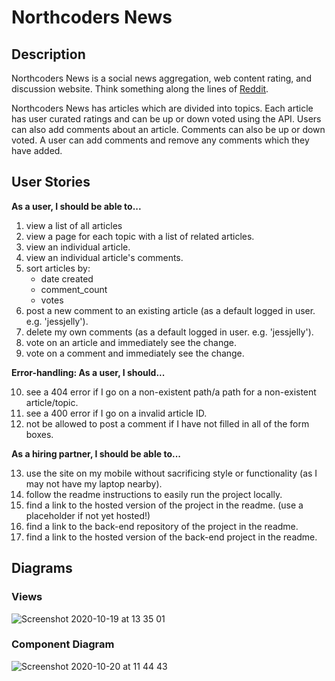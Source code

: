 # Northcoders News

## Description

Northcoders News is a social news aggregation, web content rating, and discussion website. Think something along the lines of [Reddit](https://www.reddit.com/).

Northcoders News has articles which are divided into topics. Each article has user curated ratings and can be up or down voted using the API. Users can also add comments about an article. Comments can also be up or down voted. A user can add comments and remove any comments which they have added.


## User Stories

**As a user, I should be able to...**

1. view a list of all articles
2. view a page for each topic with a list of related articles.
3. view an individual article.
4. view an individual article's comments.
5. sort articles by:
   - date created
   - comment_count
   - votes
6. post a new comment to an existing article (as a default logged in user. e.g. 'jessjelly').
7. delete my own comments (as a default logged in user. e.g. 'jessjelly').
8. vote on an article and immediately see the change.
9. vote on a comment and immediately see the change.

**Error-handling: As a user, I should...**

10. see a 404 error if I go on a non-existent path/a path for a non-existent article/topic.
11. see a 400 error if I go on a invalid article ID.
12. not be allowed to post a comment if I have not filled in all of the form boxes.

**As a hiring partner, I should be able to...**

13. use the site on my mobile without sacrificing style or functionality (as I may not have my laptop nearby).
14. follow the readme instructions to easily run the project locally.
15. find a link to the hosted version of the project in the readme. (use a placeholder if not yet hosted!)
16. find a link to the back-end repository of the project in the readme.
17. find a link to the hosted version of the back-end project in the readme.

## Diagrams

### Views
![Screenshot 2020-10-19 at 13 35 01](https://user-images.githubusercontent.com/28218869/96453497-77969280-1212-11eb-98cb-1ea2f05ea580.png)



### Component Diagram
![Screenshot 2020-10-20 at 11 44 43](https://user-images.githubusercontent.com/28218869/96576192-bb989e80-12c9-11eb-9467-e46c1d714b85.png)
